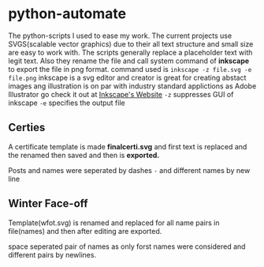 # python-automate
The python-scripts I used to ease my work. The current projects use SVGS(scalable vector graphics) due to their all text structure and small size are easy to work with.
The scripts generally replace a placeholder text with legit text. Also they rename the file and call system command of **inkscape** to export the file in png format.
command used is
`
    inkscape -z file.svg -e file.png
`
inkscape is a svg editor and creator is great for creating abstact images ang illustration is on par with industry standard applictions as Adobe Illustrator go check it out at [Inkscape's Website](https://inkscape.org)
`-z` suppresses GUI of inkscape
`-e` specifies the output file

## Certies
A certificate template is made **finalcerti.svg** and first text is replaced and the renamed then saved and then is **exported.**

Posts and names were seperated by dashes `-` and different names by new line

## Winter Face-off
Template(wfot.svg) is renamed and replaced for all name pairs in file(names) and then after editing are exported.

space seperated pair of names as only forst names were considered and different pairs by newlines.